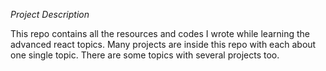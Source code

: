 _Project Description_

This repo contains all the resources and codes I wrote while learning the advanced react topics.
Many projects are inside this repo with each about one single topic. There are some topics with several projects too.
